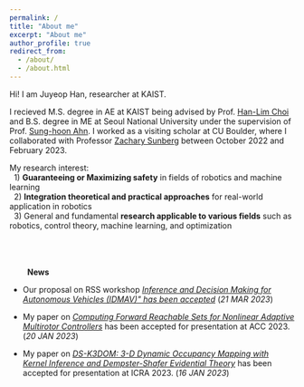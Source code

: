 ```yaml
---
permalink: /
title: "About me"
excerpt: "About me"
author_profile: true
redirect_from: 
  - /about/
  - /about.html
---
```


Hi! I am Juyeop Han, researcher at KAIST.

I recieved M.S. degree in AE at KAIST being advised by Prof. [Han-Lim Choi](https://lics.kaist.ac.kr/) and B.S. degree in ME at Seoul National University under the supervision of Prof. [Sung-hoon Ahn](https://fab.snu.ac.kr/team/professor.php). I worked as a visiting scholar at CU Boulder, where I collaborated with Professor [Zachary Sunberg](https://zachary.sunberg.net/) between October 2022 and February 2023.

My research interest:    
 &nbsp; 1) **Guaranteeing or Maximizing safety** in fields of robotics and machine learning    
 &nbsp; 2) **Integration theoretical and practical approaches** for real-world application in robotics    
 &nbsp; 3) General and fundamental **research applicable to various fields** such as robotics, control theory, machine learning, and optimization
 
 <br/> <br/> <br/>
  &nbsp; &nbsp; &nbsp; &nbsp; **News**
 
 * Our proposal on RSS workshop *[Inference and Decision Making for Autonomous Vehicles (IDMAV)" has been accepted](https://sites.google.com/view/idmav-workshop-rss-2023/home?authuser=1)* (*21 MAR 2023*)
 
 * My paper on *[Computing Forward Reachable Sets for Nonlinear Adaptive Multirotor Controllers](https://arxiv.org/abs/2209.07780)* has been accepted for presentation at ACC 2023. (*20 JAN 2023*)
 
 * My paper on *[DS-K3DOM: 3-D Dynamic Occupancy Mapping with Kernel Inference and Dempster-Shafer Evidential Theory](https://arxiv.org/abs/2209.07764)* has been accepted for presentation at ICRA 2023. (*16 JAN 2023*)
